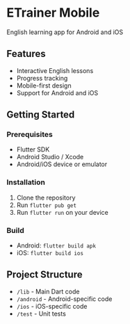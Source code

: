 # ETrainer Mobile

English learning app for Android and iOS

## Features
- Interactive English lessons
- Progress tracking
- Mobile-first design
- Support for Android and iOS

## Getting Started

### Prerequisites
- Flutter SDK
- Android Studio / Xcode
- Android/iOS device or emulator

### Installation
1. Clone the repository
2. Run `flutter pub get`
3. Run `flutter run` on your device

### Build
- Android: `flutter build apk`
- iOS: `flutter build ios`

## Project Structure
- `/lib` - Main Dart code
- `/android` - Android-specific code
- `/ios` - iOS-specific code
- `/test` - Unit tests
